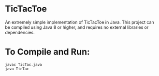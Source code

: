 # TicTacToe
An extremely simple implementation of TicTacToe in Java. This project can be compiled using Java 8 or higher, and requires no external libraries or dependencies.

# To Compile and Run:
```
javac TicTac.java
java TicTac
```
